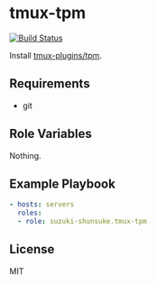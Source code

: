 tmux-tpm
=========

[![Build Status](https://travis-ci.org/suzuki-shunsuke/ansible-tmux-tpm.svg?branch=master)](https://travis-ci.org/suzuki-shunsuke/ansible-tmux-tpm)

Install [tmux-plugins/tpm](https://github.com/tmux-plugins/tpm).

Requirements
------------

* git

Role Variables
--------------

Nothing.

Example Playbook
----------------

```yaml
- hosts: servers
  roles:
  - role: suzuki-shunsuke.tmux-tpm
```

License
-------

MIT
